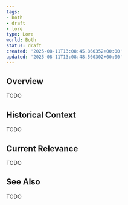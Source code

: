 ```yaml
---
tags:
- both
- draft
- lore
type: Lore
world: Both
status: draft
created: '2025-08-11T13:08:45.860352+00:00'
updated: '2025-08-11T13:08:48.560302+00:00'
---
```



## Overview

TODO
## Historical Context

TODO
## Current Relevance

TODO
## See Also

TODO
